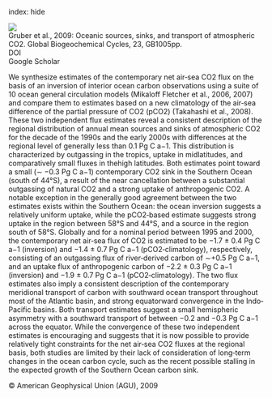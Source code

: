 index: hide

<div class="Citation">
    <div class="Citation-thumb CitationThumb-linked"  data-href="https://doi.org/10.1029/2008gb003349">
      <img src="https://static.claimspace.cloud/climate-study-static/refs/thumbs/6/Gruber_et_al_2009-thumb.png" />
    </div>

  <div class="Citation-body">
    <div class="Citation-text">Gruber et al., 2009: Oceanic sources, sinks, and transport of atmospheric CO2. <span class="Article-journal">Global Biogeochemical Cycles, </span><span class="Article-volume">23, </span>GB1005pp.</div>
    <div class="Citation-links">
      <div class="CitationLink" data-href="https://doi.org/10.1029/2008gb003349">
        <div class="CitationLink-icon CitationLink-Doi"></div>
        <div class="CitationLink-text">DOI</div>
      </div>
      <div class="CitationLink" data-href="https://scholar.google.com/scholar?q=10.1029/2008gb003349">
        <div class="CitationLink-icon CitationLink-Scholar"></div>
        <div class="CitationLink-text">Google Scholar</div>
      </div>
    </div>
  </div>
</div>

We synthesize estimates of the contemporary net air‐sea CO2 flux on the basis of an inversion of interior ocean carbon observations using a suite of 10 ocean general circulation models (Mikaloff Fletcher et al., 2006, 2007) and compare them to estimates based on a new climatology of the air‐sea difference of the partial pressure of CO2 (pCO2) (Takahashi et al., 2008). These two independent flux estimates reveal a consistent description of the regional distribution of annual mean sources and sinks of atmospheric CO2 for the decade of the 1990s and the early 2000s with differences at the regional level of generally less than 0.1 Pg C a−1. This distribution is characterized by outgassing in the tropics, uptake in midlatitudes, and comparatively small fluxes in thehigh latitudes. Both estimates point toward a small (∼ −0.3 Pg C a−1) contemporary CO2 sink in the Southern Ocean (south of 44°S), a result of the near cancellation between a substantial outgassing of natural CO2 and a strong uptake of anthropogenic CO2. A notable exception in the generally good agreement between the two estimates exists within the Southern Ocean: the ocean inversion suggests a relatively uniform uptake, while the pCO2‐based estimate suggests strong uptake in the region between 58°S and 44°S, and a source in the region south of 58°S. Globally and for a nominal period between 1995 and 2000, the contemporary net air‐sea flux of CO2 is estimated to be −1.7 ± 0.4 Pg C a−1 (inversion) and −1.4 ± 0.7 Pg C a−1 (pCO2‐climatology), respectively, consisting of an outgassing flux of river‐derived carbon of ∼+0.5 Pg C a−1, and an uptake flux of anthropogenic carbon of −2.2 ± 0.3 Pg C a−1 (inversion) and −1.9 ± 0.7 Pg C a−1 (pCO2‐climatology). The two flux estimates also imply a consistent description of the contemporary meridional transport of carbon with southward ocean transport throughout most of the Atlantic basin, and strong equatorward convergence in the Indo‐Pacific basins. Both transport estimates suggest a small hemispheric asymmetry with a southward transport of between −0.2 and −0.3 Pg C a−1 across the equator. While the convergence of these two independent estimates is encouraging and suggests that it is now possible to provide relatively tight constraints for the net air‐sea CO2 fluxes at the regional basis, both studies are limited by their lack of consideration of long‐term changes in the ocean carbon cycle, such as the recent possible stalling in the expected growth of the Southern Ocean carbon sink.

<div class="Citation-copy">
&copy; American Geophysical Union (AGU), 2009
</div>